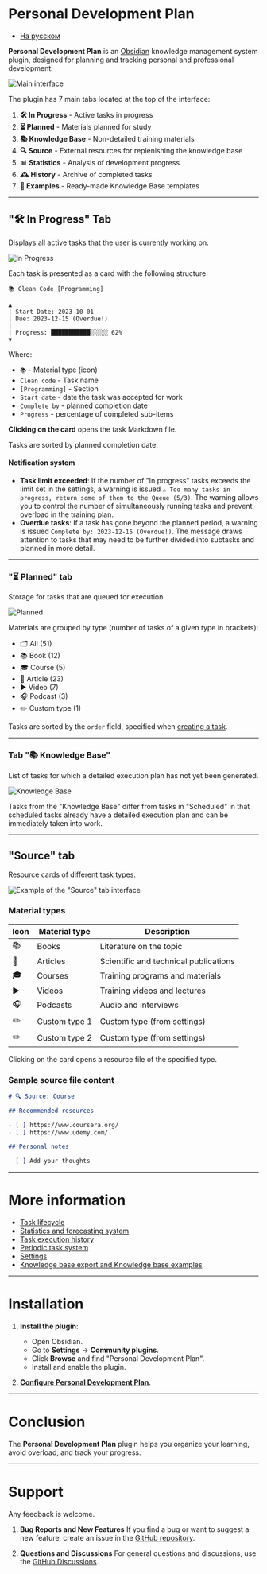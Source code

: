 # Personal Development Plan

- [На русском](https://artemkorsakov.github.io/personal-development-plan/ru/)

**Personal Development Plan** is an [Obsidian](https://obsidian.md/) knowledge management system plugin,
designed for planning and tracking personal and professional development.

![Main interface](images/main_interface.png)

The plugin has 7 main tabs located at the top of the interface:

1. **🛠️ In Progress** - Active tasks in progress
2. **⏳ Planned** - Materials planned for study
3. **📚 Knowledge Base** - Non-detailed training materials
4. **🔍 Source** - External resources for replenishing the knowledge base
5. **📊 Statistics** - Analysis of development progress
6. **🕰️ History** - Archive of completed tasks
7. **📂 Examples** - Ready-made Knowledge Base templates

---

## "🛠️ In Progress" Tab

Displays all active tasks that the user is currently working on.

![In Progress](images/inProgress.png)

Each task is presented as a card with the following structure:

```
📚 Clean Code [Programming]

▲
| Start Date: 2023-10-01
| Due: 2023-12-15 (Overdue!)
|
| Progress: ███████████░░░░░ 62%
▼
```

Where:

- `📚` - Material type (icon)
- `Clean code` - Task name
- `[Programming]` - Section
- `Start date` - date the task was accepted for work
- `Complete by` - planned completion date
- `Progress` - percentage of completed sub-items

**Clicking on the card** opens the task Markdown file.

Tasks are sorted by planned completion date.

#### Notification system

- **Task limit exceeded**:
  If the number of "In progress" tasks exceeds the limit set in the settings, a warning is issued
  `⚠️ Too many tasks in progress, return some of them to the Queue (5/3)`.
  The warning allows you to control the number of simultaneously running tasks
  and prevent overload in the training plan.
- **Overdue tasks**:
  If a task has gone beyond the planned period, a warning is issued `Complete by: 2023-12-15 (Overdue!)`.
  The message draws attention to tasks that may need to be further divided into subtasks and
  planned in more detail.

---

### "⏳ Planned" tab

Storage for tasks that are queued for execution.

![Planned](images/planned.png)

Materials are grouped by type (number of tasks of a given type in brackets):

- 🗂️ All (51)
- 📚 Book (12)
- 🎓 Course (5)
- 📄 Article (23)
- ▶️ Video (7)
- 🎧️ Podcast (3)
- ✏️ Custom type (1)

Tasks are sorted by the `order` field, specified when [creating a task](lifecycle.md).

---

### Tab "📚 Knowledge Base"

List of tasks for which a detailed execution plan has not yet been generated.

![Knowledge Base](images/knowledgeBase.png)

Tasks from the "Knowledge Base" differ from tasks in "Scheduled" in that scheduled tasks already have a
detailed execution plan and can be immediately taken into work.

---

## **"Source" tab**

Resource cards of different task types.

![Example of the "Source" tab interface](images/sources.png)

### Material types

| Icon | Material type | Description                           |
|------|---------------|---------------------------------------|
| 📚   | Books         | Literature on the topic               |
| 📄   | Articles      | Scientific and technical publications |
| 🎓   | Courses       | Training programs and materials       |
| ▶️   | Videos        | Training videos and lectures          |
| 🎧   | Podcasts      | Audio and interviews                  |
| ✏️   | Custom type 1 | Custom type (from settings)           |
| ✏️   | Custom type 2 | Custom type (from settings)           |

Clicking on the card opens a resource file of the specified type.

### Sample source file content

```markdown
# 🔍 Source: Course

## Recommended resources

- [ ] https://www.coursera.org/
- [ ] https://www.udemy.com/

## Personal notes

- [ ] Add your thoughts
```

---

# More information

- [Task lifecycle](lifecycle.md)
- [Statistics and forecasting system](stats.md)
- [Task execution history](history.md)
- [Periodic task system](periodic.md)
- [Settings](settings.md)
- [Knowledge base export and Knowledge base examples](examples.md)

---

# Installation

1. **Install the plugin**:
    - Open Obsidian.
    - Go to **Settings** → **Community plugins**.
    - Click **Browse** and find "Personal Development Plan".
    - Install and enable the plugin.

2. [**Configure Personal Development Plan**](settings.md).

---

# Conclusion

The **Personal Development Plan** plugin helps you organize your learning, avoid overload, and track your progress.

---

# Support

Any feedback is welcome.

1. **Bug Reports and New Features**
   If you find a bug or want to suggest a new feature, create an issue in the [GitHub repository][github-issues].

2. **Questions and Discussions**
   For general questions and discussions, use the [GitHub Discussions][github-discussions].

[github-issues]: https://github.com/artemkorsakov/personal-development-plan/issues
[github-discussions]: https://github.com/artemkorsakov/personal-development-plan/discussions
